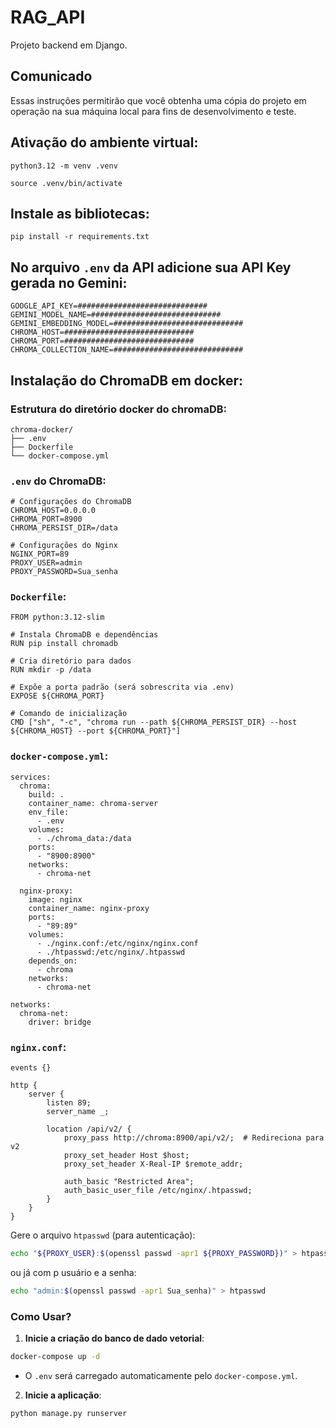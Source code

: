 # RAG_API

Projeto backend em Django. 

## Comunicado

Essas instruções permitirão que você obtenha uma cópia do projeto em operação na sua máquina local para fins de desenvolvimento e teste.

## Ativação do ambiente virtual:

```
python3.12 -m venv .venv
```

```
source .venv/bin/activate
```

## Instale as bibliotecas:

```
pip install -r requirements.txt
```

## No arquivo `.env` da API adicione sua API Key gerada no Gemini:

```
GOOGLE_API_KEY=#############################
GEMINI_MODEL_NAME=#############################
GEMINI_EMBEDDING_MODEL=#############################
CHROMA_HOST=#############################
CHROMA_PORT=#############################
CHROMA_COLLECTION_NAME=#############################
```

## Instalação do ChromaDB em docker:

### Estrutura do diretório docker do chromaDB:
```
chroma-docker/
├── .env               
├── Dockerfile         
└── docker-compose.yml
```

###  `.env` do ChromaDB:

```
# Configurações do ChromaDB
CHROMA_HOST=0.0.0.0
CHROMA_PORT=8900
CHROMA_PERSIST_DIR=/data

# Configurações do Nginx
NGINX_PORT=89
PROXY_USER=admin
PROXY_PASSWORD=Sua_senha
```

### `Dockerfile`:

```
FROM python:3.12-slim

# Instala ChromaDB e dependências
RUN pip install chromadb

# Cria diretório para dados
RUN mkdir -p /data

# Expõe a porta padrão (será sobrescrita via .env)
EXPOSE ${CHROMA_PORT}

# Comando de inicialização
CMD ["sh", "-c", "chroma run --path ${CHROMA_PERSIST_DIR} --host ${CHROMA_HOST} --port ${CHROMA_PORT}"]
```

### `docker-compose.yml`:

```
services:
  chroma:
    build: .
    container_name: chroma-server
    env_file: 
      - .env
    volumes:
      - ./chroma_data:/data
    ports:
      - "8900:8900"
    networks:
      - chroma-net

  nginx-proxy:
    image: nginx
    container_name: nginx-proxy
    ports:
      - "89:89"
    volumes:
      - ./nginx.conf:/etc/nginx/nginx.conf
      - ./htpasswd:/etc/nginx/.htpasswd
    depends_on:
      - chroma
    networks:
      - chroma-net

networks:
  chroma-net:
    driver: bridge
```

### `nginx.conf`:

```
events {}

http {
    server {
        listen 89;
        server_name _;

        location /api/v2/ {
            proxy_pass http://chroma:8900/api/v2/;  # Redireciona para v2
            proxy_set_header Host $host;
            proxy_set_header X-Real-IP $remote_addr;
            
            auth_basic "Restricted Area";
            auth_basic_user_file /etc/nginx/.htpasswd;
        }
    }
}
```

Gere o arquivo `htpasswd` (para autenticação):

```bash
echo "${PROXY_USER}:$(openssl passwd -apr1 ${PROXY_PASSWORD})" > htpasswd
```

ou já com p usuário e a senha:

```bash
echo "admin:$(openssl passwd -apr1 Sua_senha)" > htpasswd
```

### Como Usar?

1. **Inicie a criação do banco de dado vetorial**:

```bash
docker-compose up -d
```

   - O `.env` será carregado automaticamente pelo `docker-compose.yml`.

2. **Inicie a aplicação**:

```python
python manage.py runserver
```
